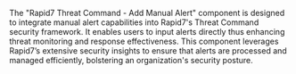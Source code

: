 The "Rapid7 Threat Command - Add Manual Alert" component is designed to integrate manual alert capabilities into Rapid7's Threat Command security framework. It enables users to input alerts directly thus enhancing threat monitoring and response effectiveness. This component leverages Rapid7’s extensive security insights to ensure that alerts are processed and managed efficiently, bolstering an organization's security posture.
